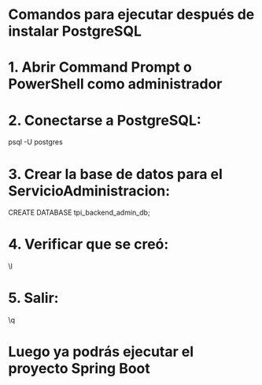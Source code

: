 # Comandos para ejecutar después de instalar PostgreSQL

# 1. Abrir Command Prompt o PowerShell como administrador
# 2. Conectarse a PostgreSQL:
psql -U postgres

# 3. Crear la base de datos para el ServicioAdministracion:
CREATE DATABASE tpi_backend_admin_db;

# 4. Verificar que se creó:
\l

# 5. Salir:
\q

# Luego ya podrás ejecutar el proyecto Spring Boot